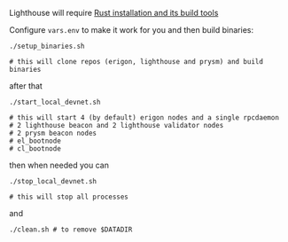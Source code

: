 Lighthouse will require [Rust installation and its build tools](https://lighthouse-book.sigmaprime.io/installation-source.html)

Configure `vars.env` to make it work for you and then build binaries:

```
./setup_binaries.sh

# this will clone repos (erigon, lighthouse and prysm) and build binaries
```

after that

```
./start_local_devnet.sh

# this will start 4 (by default) erigon nodes and a single rpcdaemon
# 2 lighthouse beacon and 2 lighthouse validator nodes
# 2 prysm beacon nodes 
# el_bootnode
# cl_bootnode
```

then when needed you can 

```
./stop_local_devnet.sh

# this will stop all processes
```

and 

```
./clean.sh # to remove $DATADIR
```



